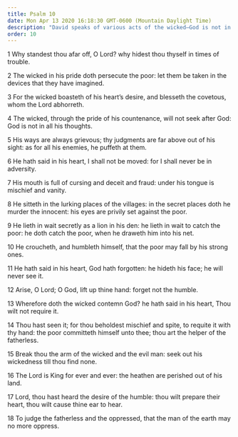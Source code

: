 ```yaml
---
title: Psalm 10
date: Mon Apr 13 2020 16:18:30 GMT-0600 (Mountain Daylight Time)
description: "David speaks of various acts of the wicked—God is not in their thoughts—But the Lord is King forever and ever—He will judge the fatherless and oppressed."
order: 10
---
```


1 Why standest thou afar off, O Lord? why hidest thou thyself in times of trouble.

2 The wicked in his pride doth persecute the poor: let them be taken in the devices that they have imagined.

3 For the wicked boasteth of his heart’s desire, and blesseth the covetous, whom the Lord abhorreth.

4 The wicked, through the pride of his countenance, will not seek after God: God is not in all his thoughts.

5 His ways are always grievous; thy judgments are far above out of his sight: as for all his enemies, he puffeth at them.

6 He hath said in his heart, I shall not be moved: for I shall never be in adversity.

7 His mouth is full of cursing and deceit and fraud: under his tongue is mischief and vanity.

8 He sitteth in the lurking places of the villages: in the secret places doth he murder the innocent: his eyes are privily set against the poor.

9 He lieth in wait secretly as a lion in his den: he lieth in wait to catch the poor: he doth catch the poor, when he draweth him into his net.

10 He croucheth, and humbleth himself, that the poor may fall by his strong ones.

11 He hath said in his heart, God hath forgotten: he hideth his face; he will never see it.

12 Arise, O Lord; O God, lift up thine hand: forget not the humble.

13 Wherefore doth the wicked contemn God? he hath said in his heart, Thou wilt not require it.

14 Thou hast seen it; for thou beholdest mischief and spite, to requite it with thy hand: the poor committeth himself unto thee; thou art the helper of the fatherless.

15 Break thou the arm of the wicked and the evil man: seek out his wickedness till thou find none.

16 The Lord is King for ever and ever: the heathen are perished out of his land.

17 Lord, thou hast heard the desire of the humble: thou wilt prepare their heart, thou wilt cause thine ear to hear.

18 To judge the fatherless and the oppressed, that the man of the earth may no more oppress.
